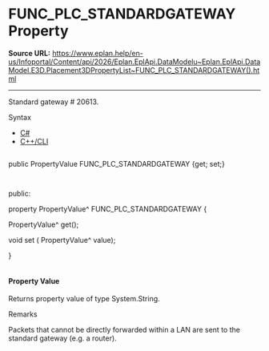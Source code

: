 # FUNC_PLC_STANDARDGATEWAY Property

**Source URL:** https://www.eplan.help/en-us/Infoportal/Content/api/2026/Eplan.EplApi.DataModelu~Eplan.EplApi.DataModel.E3D.Placement3DPropertyList~FUNC_PLC_STANDARDGATEWAY().html

---

Standard gateway # 20613.

Syntax

- [C#](#i-syntax-CS)
- [C++/CLI](#i-syntax-CPP2005)

```
```
public PropertyValue FUNC_PLC_STANDARDGATEWAY {get; set;}
```
```

```
```
public:

property PropertyValue^ FUNC_PLC_STANDARDGATEWAY {

   PropertyValue^ get();

   void set (    PropertyValue^ value);

}
```
```

#### Property Value

Returns property value of type System.String.

Remarks

Packets that cannot be directly forwarded within a LAN are sent to the standard gateway (e.g. a router).
